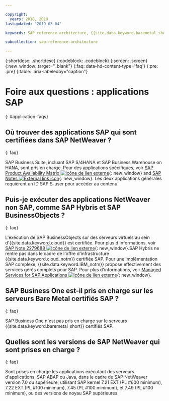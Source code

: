 ```yaml
---

copyright:
  years: 2018, 2019
lastupdated: "2019-03-04"

keywords: SAP reference architecture, {{site.data.keyword.baremetal_short}}, Advanced Business Application Programming, ABAP, application servers

subcollection: sap-reference-architecture

---
```


{:shortdesc: .shortdesc}
{:codeblock: .codeblock}
{:screen: .screen}
{:new_window: target="_blank"}
{:faq: data-hd-content-type='faq'}
{:pre: .pre}
{:table: .aria-labeledby="caption"}

# Foire aux questions : applications SAP
{: #application-faqs}

## Où trouver des applications SAP qui sont certifiées dans SAP NetWeaver ?
{: faq}

SAP Business Suite, incluant SAP S/4HANA et SAP Business Warehouse on HANA, sont pris en charge. Pour des applications spécifiques, voir [SAP Product Availability Matrix ![Icône de lien externe](../../icons/launch-glyph.svg "Icône de lien externe")](https://support.sap.com/en/release-upgrade-maintenance.html){: new_window} and [SAP Notes ![External link icon](../../icons/launch-glyph.svg "External link icon")](https://support.sap.com/en/index.html){: new_window}. Les deux applications générales requièrent un ID SAP S-user pour accéder au contenu.

## Puis-je exécuter des applications NetWeaver non SAP, comme SAP Hybris et SAP BusinessObjects ?
{: faq}

L'exécution de SAP BusinessObjects sur des serveurs virtuels au sein d'{{site.data.keyword.cloud}} est certifiée. Pour plus d'informations, voir [SAP Note 2279688 ![Icône de lien externe](../../icons/launch-glyph.svg "Icône de lien externe")](https://launchpad.support.sap.com/#/notes/2279688){: new_window}.SAP Hybris ne rentre pas dans le cadre de l'offre d'infrastructure {{site.data.keyword.cloud_notm}} certifiée SAP. Pour une implémentation SAP complexe, {{site.data.keyword.IBM_notm}} propose effectivement des services gérés complets pour SAP. Pour plus d'informations, voir [Managed Services for SAP Applications ![Icône de lien externe](../../icons/launch-glyph.svg "Icône de lien externe")](https://www.ibm.com/cloud/sap/managed){: new_window}.

## SAP Business One est-il pris en charge sur les serveurs Bare Metal certifiés SAP ?
{: faq}

SAP Business One n'est pas pris en charge sur le serveurs {{site.data.keyword.baremetal_short}} certifiés SAP.

## Quelles sont les versions de SAP NetWeaver qui sont prises en charge ?
{: faq}

Sont prises en charge les applications exécutant des serveurs d'applications, SAP ABAP ou Java, dans le cadre de SAP NetWeaver version 7.0 ou supérieure, utilisant SAP kernel 7.21 EXT (PL #600 minimum), 7.22 EXT (PL #100 minimum), 7.45 (PL #100 minimum), et 7.49 (PL #100 minimum), ou des versions de noyau SAP supérieures.
